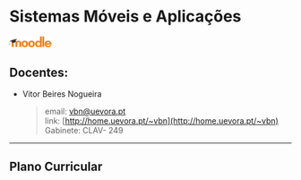 # Sistemas Móveis e Aplicações  
[ <img width="75px" src="https://github.com/GBarradas/GBarradas/blob/main/img/moodle.png?raw=true">](https://www.moodle.uevora.pt/2223/course/view.php?id=1549)
## Docentes:
- Vitor Beires Nogueira
  > email: [vbn@uevora.pt](mailto:vbn@uevora.pt)    
    link: [http://home.uevora.pt/~vbn](http://home.uevora.pt/~vbn)  
    Gabinete: CLAV- 249


---  

## Plano Curricular

<style>
     .red{
         color: red;
     }
    .markdown-body blockquote {
        background:rgb(140 143 147 / 17%);
        padding: 0 1em;
        padding: 0 1em;
        color: #000000;
        border-left: 0.25em solid #007fff;
    }   
 </style>
 <link rel="icon" href="../uevora.png">